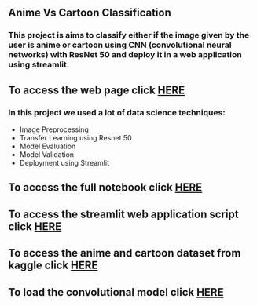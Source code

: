 ## Anime Vs Cartoon Classification

### This project is aims to classify either if the image given by the user is anime or cartoon using CNN (convolutional neural networks) with ResNet 50 and deploy it in a web application using streamlit.

## To access the web page click [HERE](https://sahermuhamed1-anime-vs-cartoon-app-4xszpy.streamlit.app/)

### In this project we used a lot of data science techniques:
- Image Preprocessing
- Transfer Learning using Resnet 50
- Model Evaluation 
- Model Validation
- Deployment using Streamlit

## To access the full notebook click [HERE](https://github.com/sahermuhamed1/Anime-Vs-Cartoon/blob/master/anime_vs_cartoon.ipynb)

## To access the streamlit web application script click [HERE](https://github.com/sahermuhamed1/Anime-Vs-Cartoon/blob/master/App.py) 

## To access the anime and cartoon dataset from kaggle click [HERE](https://www.kaggle.com/datasets/kanakmittal/anime-and-cartoon-image-classification)

## To load the convolutional model click [HERE](https://github.com/sahermuhamed1/Anime-Vs-Cartoon/blob/master/model.h5)

